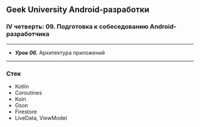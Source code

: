 ## Geek University Android-разработки
### IV четверть: 09. Подготовка к собеседованию Android-разработчика

---

- ***Урок 06.*** Архитектура приложений

--- 
### Стек
- Kotlin
- Coroutines
- Koin
- Gson
- Firestore
- LiveData, ViewModel
